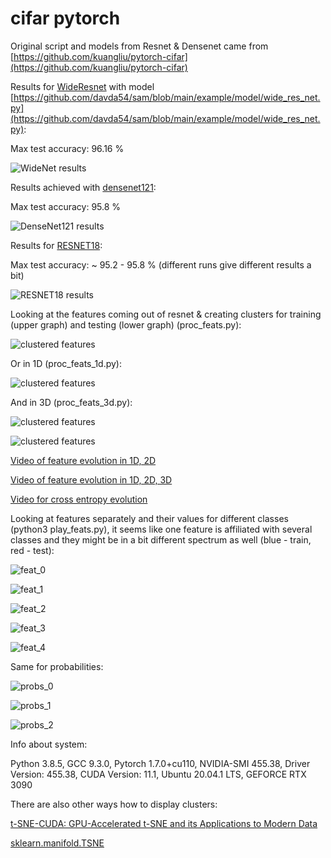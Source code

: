 # cifar pytorch

Original script and models from Resnet & Densenet came from [https://github.com/kuangliu/pytorch-cifar](https://github.com/kuangliu/pytorch-cifar)

Results for [WideResnet](https://arxiv.org/pdf/1605.07146.pdf) with model [https://github.com/davda54/sam/blob/main/example/model/wide_res_net.py](https://github.com/davda54/sam/blob/main/example/model/wide_res_net.py):

Max test accuracy: 96.16 %

![WideNet results](./results/WideResnet.png)

Results achieved with [densenet121](https://arxiv.org/abs/1608.06993):

Max test accuracy: 95.8 %

![DenseNet121 results](./results/DenseNet121.png)

Results for [RESNET18](https://arxiv.org/pdf/1512.03385.pdf):

Max test accuracy: ~ 95.2 - 95.8 % (different runs give different results a bit)

![RESNET18 results](./results/RESNET18.png)

Looking at the features coming out of resnet & creating clusters for training (upper graph) and testing (lower graph) (proc_feats.py):

![clustered features](./results/features_resnet.png)

Or in 1D (proc_feats_1d.py):

![clustered features](./results/features_resnet_1d.png)

And in 3D (proc_feats_3d.py):

![clustered features](./results/features_resnet_3d_train.png)

![clustered features](./results/features_resnet_3d_test.png)

[Video of feature evolution in 1D, 2D](https://www.youtube.com/watch?v=WbPf8EG-JnQ)

[Video of feature evolution in 1D, 2D, 3D](https://www.youtube.com/watch?v=k9tVFuk_XW4)

[Video for cross entropy evolution](https://www.youtube.com/watch?v=RN7T2PEjd6g)

Looking at features separately and their values for different classes (python3 play_feats.py), it seems like one feature is affiliated with several classes and they might be in a bit different spectrum as well (blue - train, red - test):

![feat_0](./results/feat_new_0.png)

![feat_1](./results/feat_new_1.png)

![feat_2](./results/feat_new_2.png)

![feat_3](./results/feat_new_3.png)

![feat_4](./results/feat_new_4.png)

Same for probabilities:

![probs_0](./results/probs_new_0.png)

![probs_1](./results/probs_new_1.png)

![probs_2](./results/probs_new_2.png)

Info about system:

Python 3.8.5, GCC 9.3.0, Pytorch 1.7.0+cu110, NVIDIA-SMI 455.38, Driver Version: 455.38, CUDA Version: 11.1, Ubuntu 20.04.1 LTS, GEFORCE RTX 3090


There are also other ways how to display clusters:

[t-SNE-CUDA: GPU-Accelerated t-SNE and its Applications to Modern Data](https://arxiv.org/abs/1807.11824)

[sklearn.manifold.TSNE](https://scikit-learn.org/stable/modules/generated/sklearn.manifold.TSNE.html)
